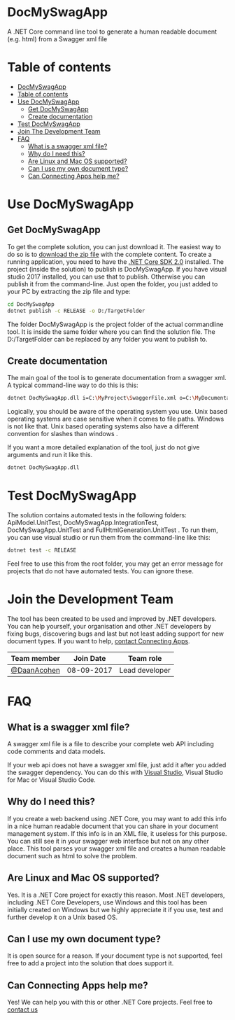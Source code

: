 # DocMySwagApp
A .NET Core command line tool to generate a human readable document (e.g. html) from a Swagger xml file

# Table of contents

  - [DocMySwagApp](#docmyswagapp)
  - [Table of contents](#table-of-contents)
  - [Use DocMySwagApp](#use-docmyswagapp)
	- [Get DocMySwagApp](#get-docmyswagapp)
	- [Create documentation](#create-documentation)
  - [Test DocMySwagApp](#test-docmyswagapp)
  - [Join The Development Team](#join-the-development-team)
  - [FAQ](#faq)
	- [What is a swagger xml file?](#what-is-a-swagger-xml-file)
	- [Why do I need this?](#why-do-i-need-this)
	- [Are Linux and Mac OS supported?](#are-linux-and-mac-os-supported)
	- [Can I use my own document type?](#can-i-use-my-own-document-type)
	- [Can Connecting Apps help me?](#can-connecting-apps-help-me)

# Use DocMySwagApp

## Get DocMySwagApp
To get the complete solution, you can just download it. The easiest way to do so is to [download the zip file](https://github.com/ConnectingApps/DocMySwagApp/archive/master.zip) with the complete content.
To create a running application, you need to have the [.NET Core SDK 2.0](https://www.microsoft.com/net/download/core) installed. The project (inside the solution) to publish is DocMySwagApp.
If you have visual studio 2017 installed, you can use that to publish. Otherwise you can publish it from the command-line.
Just open the folder, you just added to your PC by extracting the zip file and type:

```sh
cd DocMySwagApp
dotnet publish -c RELEASE -o D:/TargetFolder
```
The folder DocMySwagApp is the project folder of the actual commandline tool. It is inside the same folder where you can find the solution file.
The D:/TargetFolder can be replaced by any folder you want to publish to.

## Create documentation
The main goal of the tool is to generate documentation from a swagger xml. A typical command-line way to do this is this:
```sh
dotnet DocMySwagApp.dll i=C:\MyProject\SwaggerFile.xml o=C:\MyDocumentationFolder\MyDocumentation.html t=html
```
Logically, you should be aware of the operating system you use. Unix based operating systems are case sensitive when it comes to file paths.
Windows is not like that. Unix based operating systems also have a different convention for slashes than windows . 

If you want a more detailed explanation of the tool, just do not give arguments and run it like this.
```sh
dotnet DocMySwagApp.dll
```

# Test DocMySwagApp
The solution contains automated tests in the following folders: ApiModel.UnitTest, DocMySwagApp.IntegrationTest, DocMySwagApp.UnitTest and FullHtmlGeneration.UnitTest .
To run them, you can use visual studio or run them from the command-line like this:

```sh
dotnet test -c RELEASE
```

Feel free to use this from the root folder, you may get an error message for projects that do not have automated tests. You can ignore these.

# Join the Development Team
The tool has been created to be used and improved by .NET developers. You can help yourself, your organisation and other .NET developers
by fixing bugs, discovering bugs and last but not least adding support for new document types. If you want to help, [contact Connecting Apps](http://www.connectingapps.net/contact/).

Team member   | Join Date   | Team role      |
------------- | ----------- |----------------|
[@DaanAcohen](https://github.com/DaanAcohen)   | 08-09-2017  | Lead developer |

# FAQ

## What is a swagger xml file?
A swagger xml file is a file to describe your complete web API including code comments and data models.

If your web api does not have a swagger xml file, just add it after you added the swagger dependency. You can do this with 
[Visual Studio](https://docs.microsoft.com/en-us/aspnet/core/tutorials/web-api-help-pages-using-swagger?tabs=visual-studio#tabpanel_9fKY8SstIr-1_visual-studio), 
Visual Studio for Mac or Visual Studio Code.

## Why do I need this?
If you create a web backend using .NET Core, you may want to add this info in a nice human readable document that you can share in your document management system.
If this info is in an XML file, it useless for this purpose. You can still see it in your swagger web interface but not on any other place.
This tool parses your swagger xml file and creates a human readable document such as html to solve the problem.

## Are Linux and Mac OS supported?
Yes. It is a .NET Core project for exactly this reason. Most .NET developers, including .NET Core Developers, use Windows and this tool has
been initially created on Windows but we highly appreciate it if you use, test and further develop it on a Unix based OS. 

## Can I use my own document type?
It is open source for a reason. If your document type is not supported, feel free to add a project into the solution that does support it.

## Can Connecting Apps help me?
Yes! We can help you with this or other .NET Core projects. Feel free to [contact us](http://www.connectingapps.net/contact/)



